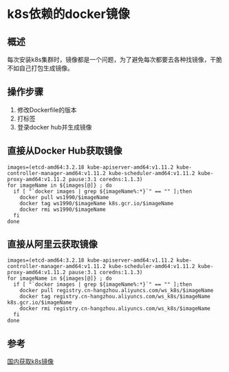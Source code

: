 # k8s依赖的docker镜像
## 概述
 每次安装k8s集群时，镜像都是一个问题，为了避免每次都要去各种找镜像，干脆不如自己打包生成镜像。

## 操作步骤
1. 修改Dockerfile的版本
2. 打标签
3. 登录docker hub并生成镜像

## 直接从Docker Hub获取镜像
```shell
images=(etcd-amd64:3.2.18 kube-apiserver-amd64:v1.11.2 kube-controller-manager-amd64:v1.11.2 kube-scheduler-amd64:v1.11.2 kube-proxy-amd64:v1.11.2 pause:3.1 coredns:1.1.3)
for imageName in ${images[@]} ; do
  if [ "`docker images | grep ${imageName%:*}`" == "" ];then
    docker pull ws1990/$imageName
    docker tag ws1990/$imageName k8s.gcr.io/$imageName
    docker rmi ws1990/$imageName
  fi
done
```

## 直接从阿里云获取镜像
```shell
images=(etcd-amd64:3.2.18 kube-apiserver-amd64:v1.11.2 kube-controller-manager-amd64:v1.11.2 kube-scheduler-amd64:v1.11.2 kube-proxy-amd64:v1.11.2 pause:3.1 coredns:1.1.3)
for imageName in ${images[@]} ; do
  if [ "`docker images | grep ${imageName%:*}`" == "" ];then
    docker pull registry.cn-hangzhou.aliyuncs.com/ws_k8s/$imageName
    docker tag registry.cn-hangzhou.aliyuncs.com/ws_k8s/$imageName k8s.gcr.io/$imageName
    docker rmi registry.cn-hangzhou.aliyuncs.com/ws_k8s/$imageName
  fi
done
```

## 参考
[国内获取k8s镜像](https://blog.csdn.net/sjyu_ustc/article/details/79990858)
